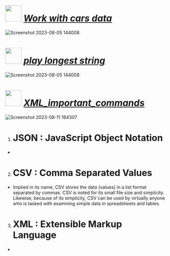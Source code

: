 # <img src="https://github.com/yasinnorozzadeh/python-course2/assets/88095232/1b674bff-b018-42ca-820a-b87624bf7bb8" width="50" height="50"/> [***Work with cars data***](https://github.com/yasinnorozzadeh/python-course2/blob/main/assignment%2016/practice/cars.py)
![Screenshot 2023-08-05 144008](https://github.com/yasinnorozzadeh/python-course2/assets/88095232/fa4fdb1e-d771-426c-8eda-d9e5fe4dfc69)

# <img src="https://github.com/yasinnorozzadeh/python-course2/assets/88095232/fe073fa1-d68b-4988-836b-4a2086736e25" width="50" height="50"/> [***play longest string***](https://github.com/yasinnorozzadeh/python-course2/blob/main/assignment%2016/practice/sentence.py)
![Screenshot 2023-08-05 144008](https://github.com/yasinnorozzadeh/python-course2/assets/88095232/9abdff97-e436-4a33-880a-526e226b2f97)

# <img src="https://github.com/yasinnorozzadeh/python-course2/assets/88095232/c4397c04-cb2d-4f05-ba09-815287c76c4c" width="50" height="50"/> [***XML_important_commands***](https://github.com/yasinnorozzadeh/python-course2/blob/main/assignment%2016/practice/food.py)
![Screenshot 2023-08-11 164307](https://github.com/yasinnorozzadeh/python-course2/assets/88095232/77ef2221-211d-48fb-a443-17d8cf1d2a37)

1. # JSON : JavaScript Object Notation
  - 
2. # CSV : Comma Separated Values
  - Implied in its name, CSV stores the data (values) in a list format separated by commas. CSV is noted for its small file size and simplicity. Likewise, because of its simplicity, CSV can be used by virtually anyone who is tasked with examining simple data in spreadsheets and tables.
3. # XML : Extensible Markup Language
  -
